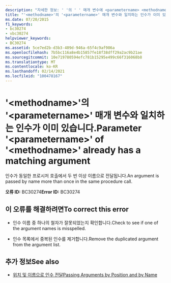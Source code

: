 ```yaml
---
description: "자세한 정보: ' '의 ' ' 매개 변수에 <parametername> <methodname> 일치 하는 인수가 이미 있습니다."
title: "'<methodname>'의 '<parametername>' 매개 변수와 일치하는 인수가 이미 있습니다."
ms.date: 07/20/2015
f1_keywords:
- bc30274
- vbc30274
helpviewer_keywords:
- BC30274
ms.assetid: 5ce7ed2b-d3b3-409d-946a-65f4c9af986a
ms.openlocfilehash: 7b5bc116a8e4b15857fe18f38dff29a2ac9b21ae
ms.sourcegitcommit: 10e719780594efc781b15295e499c66f316068b8
ms.translationtype: MT
ms.contentlocale: ko-KR
ms.lasthandoff: 02/14/2021
ms.locfileid: "100478167"
---
```

# <a name="parameter-parametername-of-methodname-already-has-a-matching-argument"></a><span data-ttu-id="1fd84-103">'\<methodname>'의 '\<parametername>' 매개 변수와 일치하는 인수가 이미 있습니다.</span><span class="sxs-lookup"><span data-stu-id="1fd84-103">Parameter '\<parametername>' of '\<methodname>' already has a matching argument</span></span>

<span data-ttu-id="1fd84-104">인수가 동일한 프로시저 호출에서 두 번 이상 이름으로 전달됩니다.</span><span class="sxs-lookup"><span data-stu-id="1fd84-104">An argument is passed by name more than once in the same procedure call.</span></span>  
  
 <span data-ttu-id="1fd84-105">**오류 ID:** BC30274</span><span class="sxs-lookup"><span data-stu-id="1fd84-105">**Error ID:** BC30274</span></span>  
  
## <a name="to-correct-this-error"></a><span data-ttu-id="1fd84-106">이 오류를 해결하려면</span><span class="sxs-lookup"><span data-stu-id="1fd84-106">To correct this error</span></span>  
  
- <span data-ttu-id="1fd84-107">인수 이름 중 하나의 철자가 잘못되었는지 확인합니다.</span><span class="sxs-lookup"><span data-stu-id="1fd84-107">Check to see if one of the argument names is misspelled.</span></span>  
  
- <span data-ttu-id="1fd84-108">인수 목록에서 중복된 인수를 제거합니다.</span><span class="sxs-lookup"><span data-stu-id="1fd84-108">Remove the duplicated argument from the argument list.</span></span>  
  
## <a name="see-also"></a><span data-ttu-id="1fd84-109">추가 정보</span><span class="sxs-lookup"><span data-stu-id="1fd84-109">See also</span></span>

- [<span data-ttu-id="1fd84-110">위치 및 이름으로 인수 전달</span><span class="sxs-lookup"><span data-stu-id="1fd84-110">Passing Arguments by Position and by Name</span></span>](../programming-guide/language-features/procedures/passing-arguments-by-position-and-by-name.md)
